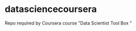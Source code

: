 datasciencecoursera
===================

Repo required by Coursera course "Data Scientist Tool Box "
